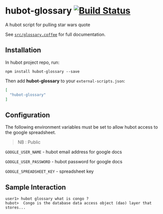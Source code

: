 # hubot-glossary [![Build Status](https://travis-ci.org/bot-scripts/hubot-glossary.svg)](https://travis-ci.org/bot-scripts/hubot-glossary)

A hubot script for pulling star wars quote

See [`src/glossary.coffee`](src/glossary.coffee) for full documentation.

## Installation

In hubot project repo, run:

`npm install hubot-glossary --save`

Then add **hubot-glossary** to your `external-scripts.json`:

```json
[
  "hubot-glossary"
]
```


## Configuration

The following environment variables must be set to allow hubot access to the google spreadsheet.

> NB : Public 

`GOOGLE_USER_NAME` - hubot email address for google docs 

`GOOGLE_USER_PASSWORD`  - hubot password for google docs 

`GOOGLE_SPREADSHEET_KEY`  - spreadsheet key

## Sample Interaction

```
user1> hubot glossary what is congo ?
hubot>  Congo is the database data access object (dao) layer that stores...
```
